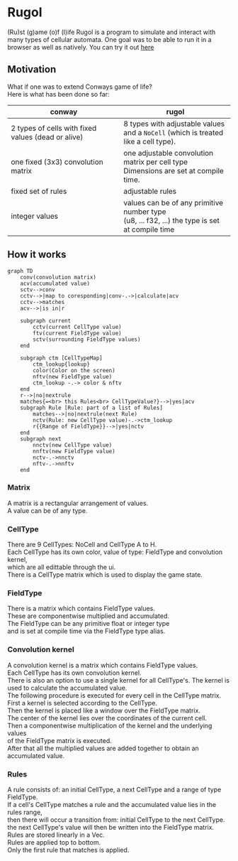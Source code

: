 # Rugol

(Ru)st (g)ame (o)f (l)ife
Rugol is a program to simulate and interact with many types of cellular automata.
One goal was to be able to run it in a browser as well as natively.
You can try it out [here](https://sphereflow.github.io/rugol.html)

## Motivation

What if one was to extend Conways game of life?  
Here is what has been done so far:

| conway | rugol |
| --- | --- |
| 2 types of cells with fixed values (dead or alive) | 8 types with adjustable values <br> and a `NoCell` (which is treated like a cell type). |
| one fixed (3x3) convolution matrix | one adjustable convolution matrix per cell type <br> Dimensions are set at compile time. |
| fixed set of rules | adjustable rules |
| integer values | values can be of any primitive number type <br> (u8, ... f32, ...) the type is set at compile time |

## How it works

```mermaid
graph TD
    conv(convolution matrix)
    acv(accumulated value)
    sctv-->conv
    cctv-->|map to coresponding|conv-.->|calculate|acv
    cctv-->matches
    acv-->|is in|r
    
    subgraph current
        cctv(current CellType value)
        ftv(current FieldType value)
        sctv(surrounding FieldType values)
    end

    subgraph ctm [CellTypeMap]
        ctm_lookup{lookup}
        color(Color on the screen)
        nftv(new FieldType value)
        ctm_lookup -.-> color & nftv
    end
    r-->|no|nextrule
    matches{=<br> this Rules<br> CellTypeValue?}-->|yes|acv
    subgraph Rule [Rule: part of a list of Rules]
        matches-->|no|nextrule(next Rule)
        nctv(Rule: new CellType value)-.->ctm_lookup
        r{{Range of FieldType}}-->|yes|nctv
    end
    subgraph next
        nnctv(new CellType value)
        nnftv(new FieldType value)
        nctv-.->nnctv
        nftv-.->nnftv
    end
```

### Matrix

A matrix is a rectangular arrangement of values.  
A value can be of any type.  

### CellType

There are 9 CellTypes: NoCell and CellType A to H.  
Each CellType has its own color, value of type: FieldType and convolution kernel,  
which are all edittable through the ui.  
There is a CellType matrix which is used to display the game state.  

### FieldType

There is a matrix which contains FieldType values.  
These are componentwise multiplied and accumulated.  
The FieldType can be any primitive float or integer type  
and is set at compile time via the FieldType type alias.  

### Convolution kernel

A convolution kernel is a matrix which contains FieldType values.  
Each CellType has its own convolution kernel.  
There is also an option to use a single kernel for all CellType's.
The kernel is used to calculate the accumulated value.  
The following procedure is executed for every cell in the CellType matrix.  
First a kernel is selected according to the CellType.  
Then the kernel is placed like a window over the FieldType matrix.  
The center of the kernel lies over the coordinates of the current cell.  
Then a componentwise multiplication of the kernel and the underlying values  
of the FieldType matrix is executed.  
After that all the multiplied values are added together to obtain an accumulated value.  

### Rules

A rule consists of: an initial CellType, a next CellType and a range of type FieldType.  
If a cell's CellType matches a rule and the accumulated value lies in the rules range,  
then there will occur a transition from: initial CellType to the next CellType.  
the next CellType's value will then be written into the FieldType matrix.  
Rules are stored linearly in a Vec.  
Rules are applied top to bottom.  
Only the first rule that matches is applied.  
